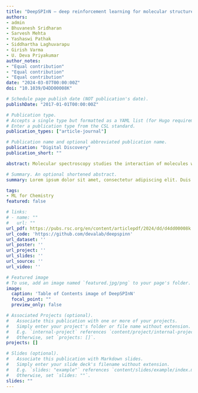 ```yaml
---
title: "DeepSPInN – deep reinforcement learning for molecular structure prediction from infrared and 13C NMR spectra"
authors:
- admin
- Bhuvanesh Sridharan
- Sarvesh Mehta
- Yashaswi Pathak
- Siddhartha Laghuvarapu
- Girish Varma
- U. Deva Priyakumar
author_notes:
- "Equal contribution"
- "Equal contribution"
- "Equal contribution"
date: "2024-03-07T00:00:00Z"
doi: "10.1039/D4DD00008K"

# Schedule page publish date (NOT publication's date).
publishDate: "2017-01-01T00:00:00Z"

# Publication type.
# Accepts a single type but formatted as a YAML list (for Hugo requirements).
# Enter a publication type from the CSL standard.
publication_types: ["article-journal"]

# Publication name and optional abbreviated publication name.
publication: "Digital Discovery"
publication_short: ""

abstract: Molecular spectroscopy studies the interaction of molecules with electromagnetic radiation, and interpreting the resultant spectra is invaluable for deducing the molecular structures. However, predicting the molecular structure from spectroscopic data is a strenuous task that requires highly specific domain knowledge. DeepSPInN is a deep reinforcement learning method that predicts the molecular structure when given infrared and 13C nuclear magnetic resonance spectra by formulating the molecular structure prediction problem as a Markov decision process (MDP) and employs Monte-Carlo tree search to explore and choose the actions in the formulated MDP. On the QM9 dataset, DeepSPInN is able to predict the correct molecular structure for 91.5% of the input spectra in an average time of 77 seconds for molecules with less than 10 heavy atoms. This study is the first of its kind that uses only infrared and 13C nuclear magnetic resonance spectra for molecular structure prediction without referring to any pre-existing spectral databases or molecular fragment knowledge bases, and is a leap forward in automated molecular spectral analysis.

# Summary. An optional shortened abstract.
summary: Lorem ipsum dolor sit amet, consectetur adipiscing elit. Duis posuere tellus ac convallis placerat. Proin tincidunt magna sed ex sollicitudin condimentum.

tags:
- ML for Chemistry
featured: false

# links:
# - name: ""
#   url: ""
url_pdf: https://pubs.rsc.org/en/content/articlepdf/2024/dd/d4dd00008k
url_code: 'https://github.com/devalab/deepspinn'
url_dataset: ''
url_poster: ''
url_project: ''
url_slides: ''
url_source: ''
url_video: ''

# Featured image
# To use, add an image named `featured.jpg/png` to your page's folder. 
image:
  caption: 'Table of Contents image of DeepSPInN'
  focal_point: ""
  preview_only: false

# Associated Projects (optional).
#   Associate this publication with one or more of your projects.
#   Simply enter your project's folder or file name without extension.
#   E.g. `internal-project` references `content/project/internal-project/index.md`.
#   Otherwise, set `projects: []`.
projects: []

# Slides (optional).
#   Associate this publication with Markdown slides.
#   Simply enter your slide deck's filename without extension.
#   E.g. `slides: "example"` references `content/slides/example/index.md`.
#   Otherwise, set `slides: ""`.
slides: ""
---
```



